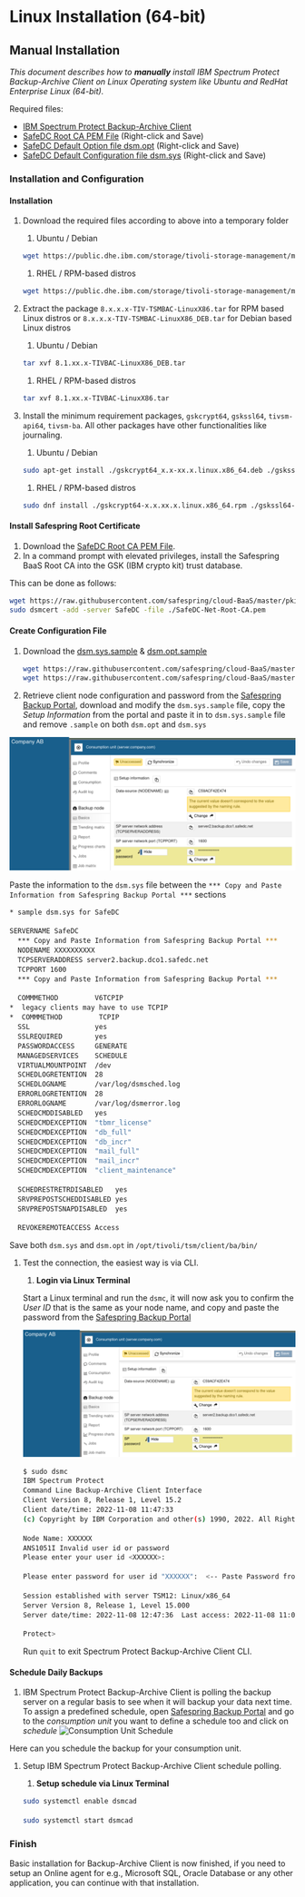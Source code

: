# Linux Installation (64-bit)

## Manual Installation

_This document describes how to **manually** install IBM Spectrum Protect Backup-Archive Client on Linux Operating system like Ubuntu and RedHat Enterprise Linux (64-bit)._

Required files:

- [IBM Spectrum Protect Backup-Archive Client](https://public.dhe.ibm.com/storage/tivoli-storage-management/maintenance/client/v8r1/Linux/)
- [SafeDC Root CA PEM File](https://raw.githubusercontent.com/safespring/cloud-BaaS/master/pki/SafeDC-Net-Root-CA.pem) (Right-click and Save)
- [SafeDC Default Option file dsm.opt](https://raw.githubusercontent.com/safespring/cloud-BaaS/master/unix/dsm.opt.sample) (Right-click and Save)
- [SafeDC Default Configuration file dsm.sys](https://raw.githubusercontent.com/safespring/cloud-BaaS/master/unix/dsm.sys.sample) (Right-click and Save)

### Installation and Configuration

#### Installation

1. Download the required files according to above into a temporary folder
    1. Ubuntu / Debian

    ```sh
    wget https://public.dhe.ibm.com/storage/tivoli-storage-management/maintenance/client/v8r1/Linux/LinuxX86_DEB/BA/v81xx/8.x.xx.x-TIV-TSMBAC-LinuxX86_DEB.tar
    ```

    1. RHEL / RPM-based distros

    ```sh
    wget https://public.dhe.ibm.com/storage/tivoli-storage-management/maintenance/client/v8r1/Linux/LinuxX86/BA/v81xx/8.x.xx.x-TIV-TSMBAC-LinuxX86.tar
    ```

1. Extract the package `8.x.x.x-TIV-TSMBAC-LinuxX86.tar` for RPM based Linux distros or `8.x.x.x-TIV-TSMBAC-LinuxX86_DEB.tar` for Debian based Linux distros

    1. Ubuntu / Debian

    ```sh
    tar xvf 8.1.xx.x-TIVBAC-LinuxX86_DEB.tar
    ```

    1. RHEL / RPM-based distros

    ```sh
    tar xvf 8.1.xx.x-TIVBAC-LinuxX86.tar
    ```

1. Install the minimum requirement packages, `gskcrypt64`, `gskssl64`, `tivsm-api64`, `tivsm-ba`. All other packages have other functionalities like journaling.
    1. Ubuntu / Debian

    ```sh
    sudo apt-get install ./gskcrypt64_x.x-xx.x.linux.x86_64.deb ./gskssl64_x.x-xx.x.linux.x86_64.deb ./tivsm-api64.amd64.deb ./tivsm-ba.amd64.deb
    ```

    1. RHEL / RPM-based distros

    ```sh
    sudo dnf install ./gskcrypt64-x.x.xx.x.linux.x86_64.rpm ./gskssl64-x.x.xx.x.linux.x86_64.rpm ./TIVsm-API64.x86_64.rpm ./TIVsm-BA.x86_64.rpm
    ```

#### Install Safespring Root Certificate

1. Download the [SafeDC Root CA PEM File](https://raw.githubusercontent.com/safespring/cloud-BaaS/master/pki/SafeDC-Net-Root-CA.pem).
2.  In a command prompt with elevated privileges, install the Safespring BaaS Root CA into the GSK (IBM crypto kit) trust database.

This can be done as follows:
```sh
wget https://raw.githubusercontent.com/safespring/cloud-BaaS/master/pki/SafeDC-Net-Root-CA.pem
sudo dsmcert -add -server SafeDC -file ./SafeDC-Net-Root-CA.pem
```

#### Create Configuration File

1. Download the [dsm.sys.sample](https://raw.githubusercontent.com/safespring/cloud-BaaS/master/unix/dsm.sys.sample) & [dsm.opt.sample](https://raw.githubusercontent.com/safespring/cloud-BaaS/master/unix/dsm.opt.sample)

    ```sh
    wget https://raw.githubusercontent.com/safespring/cloud-BaaS/master/unix/dsm.sys.sample
    wget https://raw.githubusercontent.com/safespring/cloud-BaaS/master/unix/dsm.opt.sample
    ```

1. Retrieve client node configuration and password from the [Safespring Backup Portal](https://portal.backup.sto2.safedc.net/), download and modify the `dsm.sys.sample` file, copy the *Setup Information* from the portal and paste it in to `dsm.sys.sample` file and remove `.sample`  on both `dsm.opt` and `dsm.sys` 

![Copy the Backup Configuration information](../images/baas-portal-consumption-unit-setup-infomartion.png)

Paste the information to the `dsm.sys` file between the `*** Copy and Paste Information from Safespring Backup Portal ***` sections

```sh
* sample dsm.sys for SafeDC

SERVERNAME SafeDC
  *** Copy and Paste Information from Safespring Backup Portal ***
  NODENAME XXXXXXXXXX
  TCPSERVERADDRESS server2.backup.dco1.safedc.net
  TCPPORT 1600
  *** Copy and Paste Information from Safespring Backup Portal ***

  COMMMETHOD         V6TCPIP
*  legacy clients may have to use TCPIP
*  COMMMETHOD         TCPIP
  SSL                yes
  SSLREQUIRED        yes
  PASSWORDACCESS     GENERATE
  MANAGEDSERVICES    SCHEDULE
  VIRTUALMOUNTPOINT  /dev
  SCHEDLOGRETENTION  28
  SCHEDLOGNAME       /var/log/dsmsched.log
  ERRORLOGRETENTION  28
  ERRORLOGNAME       /var/log/dsmerror.log
  SCHEDCMDDISABLED   yes
  SCHEDCMDEXCEPTION  "tbmr_license"
  SCHEDCMDEXCEPTION  "db_full"
  SCHEDCMDEXCEPTION  "db_incr"
  SCHEDCMDEXCEPTION  "mail_full"
  SCHEDCMDEXCEPTION  "mail_incr"
  SCHEDCMDEXCEPTION  "client_maintenance"

  SCHEDRESTRETRDISABLED   yes
  SRVPREPOSTSCHEDDISABLED yes
  SRVPREPOSTSNAPDISABLED  yes

  REVOKEREMOTEACCESS Access
```

Save both `dsm.sys` and `dsm.opt` in `/opt/tivoli/tsm/client/ba/bin/`

1. Test the connection, the easiest way is via CLI.

    1. **Login via Linux Terminal**

    Start a Linux terminal and run the `dsmc`, it will now ask you to confirm the _User ID_ that is the same as your node name, and copy and paste the password from the [Safespring Backup Portal](https://portal.backup.sto2.safedc.net/)

    ![Copy Password from Safespring Backup Portal](../images/baas-portal-consumption-unit-setup-infomartion.png) 

    ```sh
    $ sudo dsmc
    IBM Spectrum Protect
    Command Line Backup-Archive Client Interface
    Client Version 8, Release 1, Level 15.2 
    Client date/time: 2022-11-08 11:47:33
    (c) Copyright by IBM Corporation and other(s) 1990, 2022. All Rights Reserved. 

    Node Name: XXXXXX
    ANS1051I Invalid user id or password
    Please enter your user id <XXXXXX>:      

    Please enter password for user id "XXXXXX":  <-- Paste Password from Backup Portal

    Session established with server TSM12: Linux/x86_64
    Server Version 8, Release 1, Level 15.000
    Server date/time: 2022-11-08 12:47:36  Last access: 2022-11-08 11:07:10

    Protect> 
    ```

    Run `quit` to exit Spectrum Protect Backup-Archive Client CLI.

#### Schedule Daily Backups

1. IBM Spectrum Protect Backup-Archive Client is polling the backup server on 
   a regular basis to see when it will backup your data next time.
To assign a predefined schedule,
   open [Safespring Backup Portal](https://portal.backup.sto2.safedc.net/)
   and go to the _consumption unit_
   you want to define a schedule too and click on _schedule_
![Consumption Unit Schedule](../images/baas-portal-consumption-unit-schedule.png)

Here can you schedule the backup for your consumption unit.

1. Setup IBM Spectrum Protect Backup-Archive Client schedule polling.
    1. **Setup schedule via Linux Terminal**

    ```sh
    sudo systemctl enable dsmcad 
    
    sudo systemctl start dsmcad
    ```

### Finish

Basic installation for Backup-Archive Client is now finished, if you need to 
setup an Online agent for e.g., Microsoft SQL, Oracle Database or any other 
application, you can continue with that installation.

